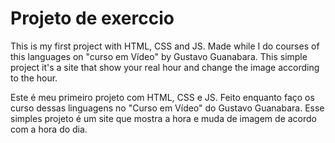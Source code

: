 # Projeto de exerccio
This is my first project with HTML, CSS and JS. Made while I do courses of this languages on "curso em Vídeo" by Gustavo Guanabara.
This simple project it's a site that show your real hour and change the image according to the hour.

Este é meu primeiro projeto com HTML, CSS e JS. Feito enquanto faço os curso dessas linguagens no "Curso em Vídeo" do Gustavo Guanabara.
Esse simples projeto é um site que mostra a hora e muda de imagem de acordo com a hora do dia.
